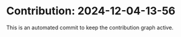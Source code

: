 # Contribution: 2024-12-04-13-56
This is an automated commit to keep the contribution graph active.
